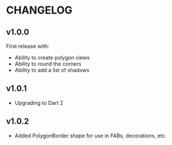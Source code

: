 # CHANGELOG

## v1.0.0

First release with:

* Ability to create polygon views
* Ability to round the corners
* Ability to add a list of shadows

## v1.0.1

* Upgrading to Dart 2

## v1.0.2

* Added PolygonBorder shape for use in FABs, decorations, etc.